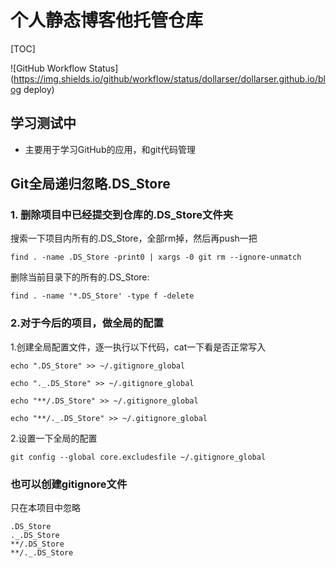 个人静态博客他托管仓库
=========

[TOC]

![GitHub Workflow Status](https://img.shields.io/github/workflow/status/dollarser/dollarser.github.io/blog deploy)

## 学习测试中

  * 主要用于学习GitHub的应用，和git代码管理



## Git全局递归忽略.DS_Store

### 1. 删除项目中已经提交到仓库的.DS_Store文件夹

搜索一下项目内所有的.DS_Store，全部rm掉，然后再push一把

```
find . -name .DS_Store -print0 | xargs -0 git rm --ignore-unmatch
```

删除当前目录下的所有的.DS_Store:

```
find . -name '*.DS_Store' -type f -delete
```

### 2.对于今后的项目，做全局的配置

1.创建全局配置文件，逐一执行以下代码，cat一下看是否正常写入

```
echo ".DS_Store" >> ~/.gitignore_global

echo "._.DS_Store" >> ~/.gitignore_global

echo "**/.DS_Store" >> ~/.gitignore_global

echo "**/._.DS_Store" >> ~/.gitignore_global
```

2.设置一下全局的配置

```
git config --global core.excludesfile ~/.gitignore_global
```

### 也可以创建gitignore文件

只在本项目中忽略
```
.DS_Store
._.DS_Store
**/.DS_Store
**/._.DS_Store
```
